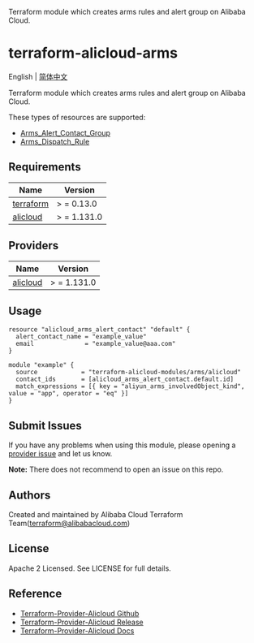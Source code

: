 Terraform module which creates arms rules and alert group on Alibaba Cloud.

terraform-alicloud-arms
=====================================================================

English | [简体中文](https://github.com/terraform-alicloud-modules/terraform-alicloud-arms/blob/master/README-CN.md)

Terraform module which creates arms rules and alert group on Alibaba Cloud.

These types of resources are supported:

* [Arms_Alert_Contact_Group](https://registry.terraform.io/providers/aliyun/alicloud/latest/docs/resources/arms_alert_contact_group)
* [Arms_Dispatch_Rule](https://registry.terraform.io/providers/aliyun/alicloud/latest/docs/resources/arms_dispatch_rule)

## Requirements

| Name | Version |
|------|---------|
| <a name="requirement_terraform"></a> [terraform](#requirement\_terraform) | > = 0.13.0 |
| <a name="requirement_alicloud"></a> [alicloud](#requirement\_alicloud) | > = 1.131.0 |

## Providers

| Name | Version |
|------|---------|
| <a name="provider_alicloud"></a> [alicloud](#provider\_alicloud) | > = 1.131.0 |

## Usage

```hcl
resource "alicloud_arms_alert_contact" "default" {
  alert_contact_name = "example_value"
  email              = "example_value@aaa.com"
}

module "example" {
  source            = "terraform-alicloud-modules/arms/alicloud"
  contact_ids       = [alicloud_arms_alert_contact.default.id]
  match_expressions = [{ key = "aliyun_arms_involvedObject_kind", value = "app", operator = "eq" }]
}
```

Submit Issues
-------------
If you have any problems when using this module, please opening
a [provider issue](https://github.com/aliyun/terraform-provider-alicloud/issues/new) and let us know.

**Note:** There does not recommend to open an issue on this repo.

Authors
-------
Created and maintained by Alibaba Cloud Terraform Team(terraform@alibabacloud.com)

License
----
Apache 2 Licensed. See LICENSE for full details.

Reference
---------

* [Terraform-Provider-Alicloud Github](https://github.com/aliyun/terraform-provider-alicloud)
* [Terraform-Provider-Alicloud Release](https://releases.hashicorp.com/terraform-provider-alicloud/)
* [Terraform-Provider-Alicloud Docs](https://registry.terraform.io/providers/aliyun/alicloud/latest/docs)